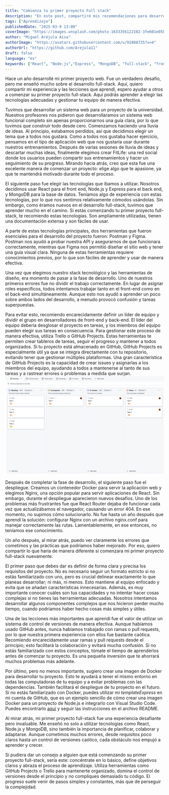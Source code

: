 ```yaml
---
title: "Comienza tu primer proyecto Full stack"
description: "En este post, compartiré mis recomendaciones para desarrollar tu primer proyecto full-stack; combinando tecnologías tanto de front-end como de back-end para crear una aplicación completamente funcional."
tags: ["Aprendizaje"]
publishedDate: "2025-03-9 13:00"
coverImage: "https://images.unsplash.com/photo-1633356122102-3fe601e05bd2?q=80&w=2070&auto=format&fit=crop&ixlib=rb-4.0.3&ixid=M3wxMjA3fDB8MHxwaG90by1wYWdlfHx8fGVufDB8fHx8fA%3D%3D"
author: "Miguel Aréjula Aísa"
authorImage: "https://avatars.githubusercontent.com/u/92888725?v=4"
authorUrl: "https://github.com/Arejula11"
draft: false
language: "es"
keywords: ["React", "Node.js","Express", "MongoDB", "full-stack", "front-end", "back-end", "web", "primer proyecto", "Trello", "GitHub Projects", "Postman", "Figma", "Nginx", "React Router", "version control", "GitHub", "branches", "pull requests"]
---
```



Hace un año desarrollé mi primer proyecto web. Fue un verdadero desafío, pero me enseñó mucho sobre el desarrollo full-stack. Aquí, quiero compartir mi experiencia y las lecciones que aprendí, espero ayudar a otros a comenzar su primer proyecto full-stack. Aquí podrás aprender a elegir las tecnologías adecuadas y gestionar tu equipo de manera efectiva.

Tuvimos que desarrollar un sistema web para un proyecto de la universidad. Nuestros profesores nos pidieron que desarrollaramos un sistema web funcional completo sin apenas proporcionarnos una guía clara, por lo que tuvimos que construir todo desde cero. Comenzamos haciendo una lluvia de ideas. Al principio, estabamos perdidos, así que decidimos elegir un tema que a todos nos gustara. Como a todos nos gustaba hacer ejercicio, pensamos en el tipo de aplicación web que nos gustaría usar durante nuestros entrenamientos. Después de varias sesiones de lluvia de ideas y descartar muchas ideas, finalmente elegimos crear FitLife: una red social donde los usuarios pueden compartir sus entrenamientos y hacer un seguimiento de su progreso. Mirando hacia atrás, creo que esta fue una excelente manera de comenzar un proyecto: elige algo que te apasione, ya que te mantendrá motivado durante todo el proceso.

El siguiente paso fue elegir las tecnologías que ibamos a utilizar. Nosotros decidimos usar React para el front end, Node.js y Express para el back end, y MongoDB para la base de datos. Teníamos algo de experiencia con estas tecnologías, por lo que nos sentimos relativamente cómodos usándolas. Sin embargo, como éramos nuevos en el desarrollo full-stack, tuvimos que aprender mucho en el camino. Si estás comenzando tu primer proyecto full-stack, te recomiendo estas tecnologías. Son ampliamente utilizadas, tienen una documentación extensa y son fáciles de usar.

A parte de estas tecnologías principales, dos herramientas que fueron esenciales para el desarrollo del proyecto fueron: Postman y Figma. Postman nos ayudó a probar nuestra API y asegurarnos de que funcionara correctamente, mientras que Figma nos permitió diseñar el sitio web y tener una guía visual clara. Ninguna de estas herramientas requiere conocimientos previos, por lo que son fáciles de aprender y usar de manera efectiva.


Una vez que elegimos nuestro stack tecnológico y las herramientas de diseño, era momento de pasar a la fase de desarrollo. Uno de nuestros primeros errores fue no dividir el trabajo correctamente. En lugar de asignar roles específicos, todos intentamos trabajar tanto en el front-end como en el back-end simultáneamente. Aunque esto nos ayudó a aprender un poco sobre ambos lados del desarrollo, a menudo provocó confusión y tareas superpuestas.

Para evitar esto, recomiendo encarecidamente definir un líder de equipo y dividir el grupo en desarrolladores de front-end y back-end. El líder del equipo debería desglosar el proyecto en tareas, y los miembros del equipo pueden elegir sus tareas en consecuencia. Para gestionar este proceso de manera efectiva, utiliza Trello o GitHub Projects. Estas herramientas te permiten crear tableros de tareas, seguir el progreso y mantener a todos organizados. Si tu proyecto está almacenado en GitHub, GitHub Projects es especialmente útil ya que se integra directamente con tu repositorio, evitando tener que gestionar múltiples plataformas. Una gran característica de GitHub Projects es la capacidad de crear issues y asignarlas a los miembros del equipo, ayudando a todos a mantenerse al tanto de sus tareas y a rastrear errores o problemas a medida que surjan.
![Github projects](/public/assets/Backlog.png)

Después de completar la fase de desarrollo, el siguiente paso fue el despliegue. Creamos un contenedor Docker para servir la aplicación web y elegimos Nginx, una opción popular para servir aplicaciones de React. Sin embargo, durante el despliegue aparecieron nuevos desafíos. Uno de los problemas más frustrantes fue que React Router dejaba de funcionar cada vez que actualizábamos el navegador, causando un error 404. En ese momento, no supimos cómo solucionarlo. No fue hasta un año después que aprendí la solución: configurar Nginx con un archivo nginx.conf para manejar correctamente las rutas. Lamentablemente, en ese entonces, no teníamos ese conocimiento.

Un año después, al mirar atrás, puedo ver claramente los errores que cometimos y las prácticas que podríamos haber mejorado. Por eso, quiero compartir lo que haría de manera diferente si comenzara mi primer proyecto full-stack nuevamente.

El primer paso que debes dar es definir de forma clara y precisa los requisitos del proyecto. No es necesario seguir un formato estricto si no estás familiarizado con uno, pero es crucial delinear exactamente lo que planeas desarrollar; ni más, ni menos. Esto mantiene al equipo enfocado y evita que se añadan características innecesarias. Además, es muy importante conocer cuáles son tus capacidades y no intentar hacer cosas complejas si no tienes las herramientas adecuadas. Nosotros intentamos desarrollar algunos componentes complejos que nos hicieron perder mucho tiempo, cuando podríamos haber hecho cosas más simples y útiles.

Una de las lecciones más importantes que aprendí fue el valor de utilizar un sistema de control de versiones de manera efectiva. Aunque habíamos usado GitHub antes, nunca habíamos trabajado con ramas o pull requests, por lo que nuestra primera experiencia con ellos fue bastante caótica. Recomiendo encarecidamente usar ramas y pull requests desde el principio; esto facilitará la colaboración y evitará mucha confusión. Si no estás familiarizado con estos conceptos, tómate el tiempo de aprenderlos antes de comenzar tu proyecto. Es una pequeña inversión que te ahorrará muchos problemas más adelante.

Por último, pero no menos importante, sugiero crear una imagen de Docker para desarrollar tu proyecto. Esto te ayudará a tener el mismo entorno en todas las computadoras de tu equipo y a evitar problemas con las dependencias. También facilitará el despliegue de tu proyecto en el futuro. Si no estás familiarizado con Docker, puedes utilizar mi *templateExpress* en mi cuenta de GitHub, que es un ejemplo sencillo de cómo crear una imagen Docker para un proyecto de Node.js e integrarlo con Visual Studio Code. Puedes encontrarlo [aquí](https://github.com/Arejula11/templateExpress) y seguir las instrucciones en el archivo README.

Al mirar atrás, mi primer proyecto full-stack fue una experiencia desafiante pero invaluable. Me enseñó no solo a utilizar tecnologías como React, Node.js y MongoDB, sino también la importancia de planificar, colaborar y adaptarse. Aunque cometimos muchos errores, desde requisitos poco claros hasta un control de versiones caótico, cada obstáculo nos empujó a aprender y crecer.

Si pudiera dar un consejo a alguien que está comenzando su primer proyecto full-stack, sería este: concéntrate en lo básico, define objetivos claros y abraza el proceso de aprendizaje. Utiliza herramientas como GitHub Projects o Trello para mantenerte organizado, domina el control de versiones desde el principio y no compliques demasiado tu código. El progreso suele venir de pasos simples y constantes, más que de perseguir la complejidad.